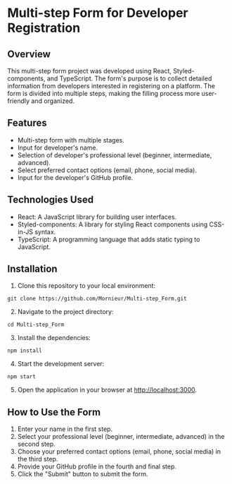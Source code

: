 # Multi-step Form for Developer Registration

## Overview

This multi-step form project was developed using React, Styled-components, and TypeScript. The form's purpose is to collect detailed information from developers interested in registering on a platform. The form is divided into multiple steps, making the filling process more user-friendly and organized.

## Features

- Multi-step form with multiple stages.
- Input for developer's name.
- Selection of developer's professional level (beginner, intermediate, advanced).
- Select preferred contact options (email, phone, social media).
- Input for the developer's GitHub profile.

## Technologies Used

- React: A JavaScript library for building user interfaces.
- Styled-components: A library for styling React components using CSS-in-JS syntax.
- TypeScript: A programming language that adds static typing to JavaScript.

## Installation

1. Clone this repository to your local environment:
```
git clone https://github.com/Mornieur/Multi-step_Form.git
```
2. Navigate to the project directory:
```
cd Multi-step_Form
```
3. Install the dependencies:
```
npm install
```
4. Start the development server:
```
npm start
```

5. Open the application in your browser at [http://localhost:3000](http://localhost:3000).

## How to Use the Form

1. Enter your name in the first step.
2. Select your professional level (beginner, intermediate, advanced) in the second step.
3. Choose your preferred contact options (email, phone, social media) in the third step.
4. Provide your GitHub profile in the fourth and final step.
5. Click the "Submit" button to submit the form.
